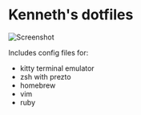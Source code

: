 # Kenneth's dotfiles

![Screenshot](https://i.imgur.com/CgUupYP.png)

Includes config files for:

- kitty terminal emulator
- zsh with prezto
- homebrew
- vim
- ruby
